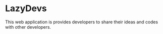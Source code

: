 # LazyDevs
This web application is provides developers to share their ideas and codes with other developers.
